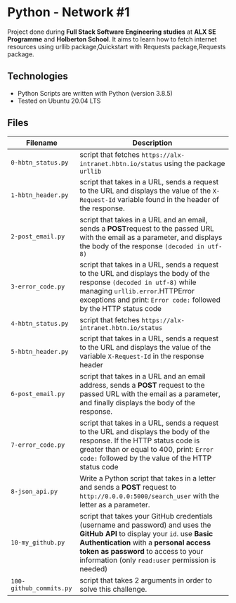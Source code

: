 # Python - Network #1

Project done during **Full Stack Software Engineering studies** at **ALX SE Programme** and **Holberton School**. It aims to learn how to fetch internet resources using urllib package,Quickstart with Requests package,Requests package.   

## Technologies
* Python Scripts are written with Python (version 3.8.5)
* Tested on Ubuntu 20.04 LTS

## Files
**Filename**    	|**Description**
------------------------|----------------------
`0-hbtn_status.py`  |script that fetches `https://alx-intranet.hbtn.io/status` using the package `urllib`
`1-hbtn_header.py`    |  script that takes in a URL, sends a request to the URL and displays the value of the `X-Request-Id` variable found in the header of the response.
`2-post_email.py` | script that takes in a URL and an email, sends a **POST**request to the passed URL with the email as a parameter, and displays the body of the response `(decoded in utf-8)`
`3-error_code.py`  | script that takes in a URL, sends a request to the URL and displays the body of the response `(decoded in utf-8)` while managing `urllib.error`.HTTPError exceptions and print: `Error code:` followed by the HTTP status code 
`4-hbtn_status.py` | script that fetches `https://alx-intranet.hbtn.io/status`
`5-hbtn_header.py` | script that takes in a URL, sends a request to the URL and displays the value of the variable `X-Request-Id` in the response header
`6-post_email.py`  | script that takes in a URL and an email address, sends a **POST** request to the passed URL with the email as a parameter, and finally displays the body of the response.
`7-error_code.py` | script that takes in a URL, sends a request to the URL and displays the body of the response. If the HTTP status code is greater than or equal to 400, print: `Error code:` followed by the value of the HTTP status code
`8-json_api.py` | Write a Python script that takes in a letter and sends a **POST** request to `http://0.0.0.0:5000/search_user` with the letter as a parameter.
`10-my_github.py` |  script that takes your GitHub credentials (username and password) and uses the **GitHub API** to display your `id`.  use **Basic Authentication** with a **personal access token as password** to access to your information (only `read:user` permission is needed)
`100-github_commits.py` | script that takes 2 arguments in order to solve this challenge.
